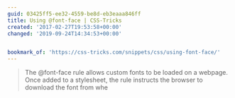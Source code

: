 ```yaml
---
guid: 03425ff5-ee32-4559-be8d-eb3eaaa846ff
title: Using @font-face | CSS-Tricks
created: '2017-02-27T19:53:58+00:00'
changed: '2019-09-24T14:34:53+00:00'


bookmark_of: 'https://css-tricks.com/snippets/css/using-font-face/'
---
```



<blockquote>The @font-face rule allows custom fonts to be loaded on a webpage. Once added to a stylesheet, the rule instructs the browser to download the font from whe</blockquote>
